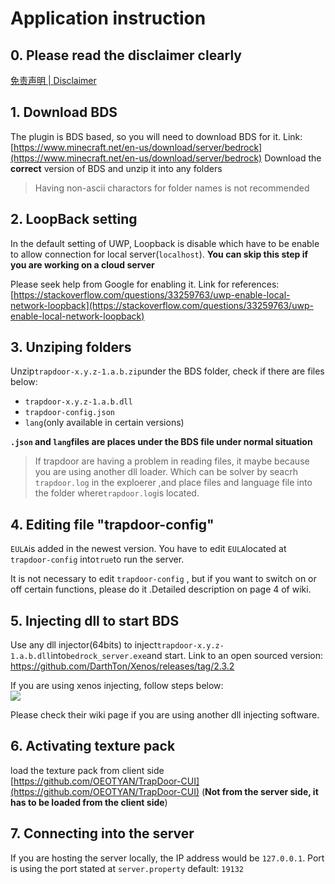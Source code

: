 # Application instruction
## 0. Please read the disclaimer clearly

[免责声明 | Disclaimer](https://github.com/hhhxiao/TrapDoor/blob/1.16.4/trapdoor-disclaimer.md)

## 1. Download BDS

The plugin is BDS based, so you will need to download BDS for it. Link:[https://www.minecraft.net/en-us/download/server/bedrock](https://www.minecraft.net/en-us/download/server/bedrock) Download the **correct** version of BDS and unzip it into any folders

> Having non-ascii charactors for folder names is not recommended

## 2. LoopBack setting

In the default setting of UWP, Loopback is disable which have to be enable to allow connection for local server(`localhost`). **You can skip this step if you are working on a cloud server**

Please seek help from Google for enabling it. 
Link for references: [https://stackoverflow.com/questions/33259763/uwp-enable-local-network-loopback](https://stackoverflow.com/questions/33259763/uwp-enable-local-network-loopback)

## 3. Unziping folders

Unzip`trapdoor-x.y.z-1.a.b.zip`under the BDS folder, check if there are files below:

- `trapdoor-x.y.z-1.a.b.dll`
- `trapdoor-config.json`
- `lang`(only available in certain versions)

**`.json` and `lang`files are places under the BDS file under normal situation**

> If trapdoor are having a problem in reading files, it maybe because you are using another dll loader. Which can be solver by  seacrh  `trapdoor.log` in the exploerer ,and place files and language file into the folder where`trapdoor.log`is located.

## 4. Editing file "trapdoor-config"

`EULA`is added in the newest version. You have to edit `EULA`located at `trapdoor-config` into`true`to run the server.

It is not necessary to edit `trapdoor-config` , but if you want  to switch on or off certain functions, please do it .Detailed description on page 4 of wiki.

## 5. Injecting dll to start BDS

Use any dll injector(64bits) to inject`trapdoor-x.y.z-1.a.b.dll`into`bedrock_server.exe`and start. Link to an open sourced version: [https://github.com/DarthTon/Xenos/releases/tag/2.3.2 ](https://github.com/DarthTon/Xenos/releases/tag/2.3.2 )

If you are using xenos injecting, follow steps below:
<br>
![](https://github.com/hhhxiao/TrapDoor/blob/1.16.4/img/howto.png)

Please check their wiki page if you are using another dll injecting software.

## 6. Activating texture pack
load the texture pack from client side [https://github.com/OEOTYAN/TrapDoor-CUI](https://github.com/OEOTYAN/TrapDoor-CUI) (**Not from the server side, it has to be loaded from the client side**)
## 7. Connecting into the server

If you are hosting the server locally, the IP  address would be `127.0.0.1`. Port is using the port stated at `server.property` default: `19132`

